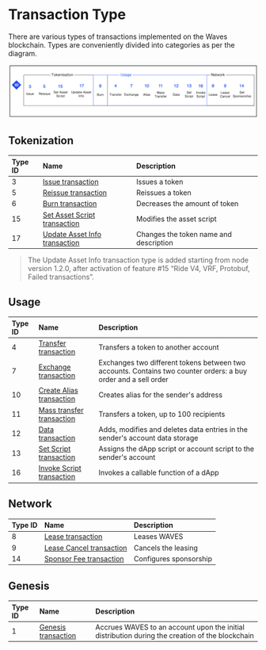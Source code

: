 # Transaction Type

There are various types of transactions implemented on the Waves blockchain. Types are conveniently divided into categories as per the diagram.

![](./_assets/types.png)

## Tokenization

| Type ID | Name | Description |
| :--- | :--- | :--- |
| 3 | [Issue transaction](/en/blockchain/transaction-type/issue-transaction) | Issues a token |
| 5 | [Reissue transaction](/en/blockchain/transaction-type/reissue-transaction) | Reissues a token |
| 6 | [Burn transaction](/en/blockchain/transaction-type/burn-transaction) | Decreases the amount of token |
| 15 | [Set Asset Script transaction](/en/blockchain/transaction-type/set-asset-script-transaction) | Modifies the asset script |
| 17 | [Update Asset Info transaction](/en/blockchain/transaction-type/update-asset-info-transaction) | Changes the token name and description |

> The Update Asset Info transaction type is added starting from node version 1.2.0, after activation of feature #15 “Ride V4, VRF, Protobuf, Failed transactions”.

## Usage

| Type ID | Name | Description |
| :--- | :--- | :--- |
| 4 | [Transfer transaction](/en/blockchain/transaction-type/transfer-transaction) | Transfers a token to another account |
| 7 | [Exchange transaction](/en/blockchain/transaction-type/exchange-transaction) | Exchanges two different tokens between two accounts. Contains two counter orders: a buy order and a sell order |
| 10 | [Create Alias transaction](/en/blockchain/transaction-type/create-alias-transaction) | Creates alias for the sender's address |
| 11 | [Mass transfer transaction](/en/blockchain/transaction-type/mass-transfer-transaction) | Transfers a token, up to 100 recipients |
| 12 | [Data transaction](/en/blockchain/transaction-type/data-transaction) | Adds, modifies and deletes data entries in the sender's account data storage |
| 13 | [Set Script transaction](/en/blockchain/transaction-type/set-script-transaction) | Assigns the dApp script or account script to the sender's account |
| 16 | [Invoke Script transaction](/en/blockchain/transaction-type/invoke-script-transaction) | Invokes a callable function of a dApp |

<!-- | 18 | [Continuation transaction](/en/blockchain/transaction-type/continuation-transaction) | Created automatically for continuation of a dApp script execution | -->

## Network

| Type ID | Name | Description |
| :--- | :--- | :--- |
| 8 | [Lease transaction](/en/blockchain/transaction-type/lease-transaction) | Leases WAVES |
| 9 | [Lease Cancel transaction](/en/blockchain/transaction-type/lease-cancel-transaction) | Cancels the leasing |
| 14 | [Sponsor Fee transaction](/en/blockchain/transaction-type/sponsor-fee-transaction) | Configures sponsorship |

## Genesis

| Type ID | Name | Description |
| :--- | :--- | :--- |
| 1 | [Genesis transaction](/en/blockchain/transaction-type/genesis-transaction) | Accrues WAVES to an account upon the initial distribution during the creation of the blockchain |
